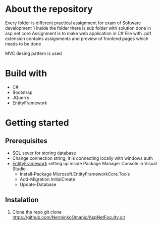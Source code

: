 # About the repository
Every folder is different practical assignment for exam of Software development 1 
Inside the folder there is sub folder with solution done in asp.net core 
Assignment is to make web application in C#
File with .pdf extension contains assignments and preview of frontend pages which needs to be done

MVC desing pattern is used


# Build with

* C#
* Bootstrap
* JQuerry
* EntityFramework


# Getting started

## Prerequisites

* SQL sever for storing database
 * Change connection string, it is connecting locally with windows auth
* [EntityFramework](https://docs.microsoft.com/en-us/ef/core/get-started/overview/first-app?tabs=visual-studio) setting up inside Package Manager Console in Visual Studio
  * Install-Package Microsoft.EntityFrameworkCore.Tools
  * Add-Migration InitialCreate
  * Update-Database 

## Instalation

1. Clone the repo
  git clone https://github.com/NerminkoOmanic/AspNetFaculty.git
